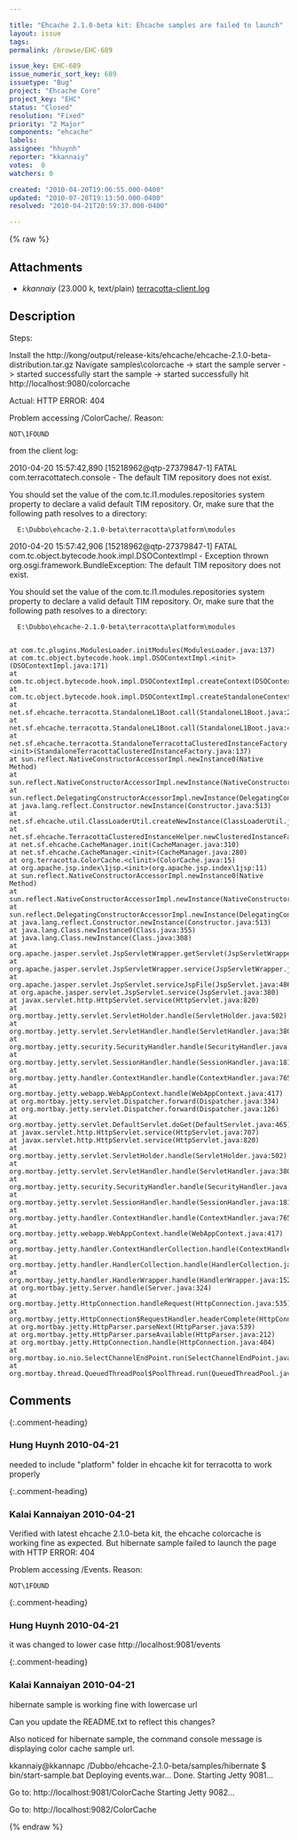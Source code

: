 ```yaml
---

title: "Ehcache 2.1.0-beta kit: Ehcache samples are failed to launch"
layout: issue
tags: 
permalink: /browse/EHC-689

issue_key: EHC-689
issue_numeric_sort_key: 689
issuetype: "Bug"
project: "Ehcache Core"
project_key: "EHC"
status: "Closed"
resolution: "Fixed"
priority: "2 Major"
components: "ehcache"
labels: 
assignee: "hhuynh"
reporter: "kkannaiy"
votes:  0
watchers: 0

created: "2010-04-20T19:06:55.000-0400"
updated: "2010-07-28T19:13:50.000-0400"
resolved: "2010-04-21T20:59:37.000-0400"

---
```




{% raw %}


## Attachments
  
* <em>kkannaiy</em> (23.000 k, text/plain) [terracotta-client.log](/attachments/EHC/EHC-689/terracotta-client.log)
  



## Description

<div markdown="1" class="description">

Steps:

Install the http://kong/output/release-kits/ehcache/ehcache-2.1.0-beta-distribution.tar.gz
Navigate samples\colorcache -> start the sample server -> started successfully
start the sample -> started successfully
hit http://localhost:9080/colorcache

Actual: HTTP ERROR: 404

Problem accessing /ColorCache/. Reason:

    NOT\1FOUND

from the client log:

2010-04-20 15:57:42,890 [15218962@qtp-27379847-1] FATAL com.terracottatech.console - The default TIM repository does not exist.

   You should set the value of the com.tc.l1.modules.repositories system property to declare a valid default TIM repository.
   Or, make sure that the following path resolves to a directory:

      E:\Dubbo\ehcache-2.1.0-beta\terracotta\platform\modules

   
2010-04-20 15:57:42,906 [15218962@qtp-27379847-1] FATAL com.tc.object.bytecode.hook.impl.DSOContextImpl - Exception thrown
org.osgi.framework.BundleException: The default TIM repository does not exist.

   You should set the value of the com.tc.l1.modules.repositories system property to declare a valid default TIM repository.
   Or, make sure that the following path resolves to a directory:

      E:\Dubbo\ehcache-2.1.0-beta\terracotta\platform\modules

   
	at com.tc.plugins.ModulesLoader.initModules(ModulesLoader.java:137)
	at com.tc.object.bytecode.hook.impl.DSOContextImpl.<init>(DSOContextImpl.java:171)
	at com.tc.object.bytecode.hook.impl.DSOContextImpl.createContext(DSOContextImpl.java:156)
	at com.tc.object.bytecode.hook.impl.DSOContextImpl.createStandaloneContext(DSOContextImpl.java:141)
	at net.sf.ehcache.terracotta.StandaloneL1Boot.call(StandaloneL1Boot.java:221)
	at net.sf.ehcache.terracotta.StandaloneL1Boot.call(StandaloneL1Boot.java:40)
	at net.sf.ehcache.terracotta.StandaloneTerracottaClusteredInstanceFactory.<init>(StandaloneTerracottaClusteredInstanceFactory.java:137)
	at sun.reflect.NativeConstructorAccessorImpl.newInstance0(Native Method)
	at sun.reflect.NativeConstructorAccessorImpl.newInstance(NativeConstructorAccessorImpl.java:39)
	at sun.reflect.DelegatingConstructorAccessorImpl.newInstance(DelegatingConstructorAccessorImpl.java:27)
	at java.lang.reflect.Constructor.newInstance(Constructor.java:513)
	at net.sf.ehcache.util.ClassLoaderUtil.createNewInstance(ClassLoaderUtil.java:92)
	at net.sf.ehcache.TerracottaClusteredInstanceHelper.newClusteredInstanceFactory(TerracottaClusteredInstanceHelper.java:103)
	at net.sf.ehcache.CacheManager.init(CacheManager.java:310)
	at net.sf.ehcache.CacheManager.<init>(CacheManager.java:280)
	at org.terracotta.ColorCache.<clinit>(ColorCache.java:15)
	at org.apache.jsp.index\1jsp.<init>(org.apache.jsp.index\1jsp:11)
	at sun.reflect.NativeConstructorAccessorImpl.newInstance0(Native Method)
	at sun.reflect.NativeConstructorAccessorImpl.newInstance(NativeConstructorAccessorImpl.java:39)
	at sun.reflect.DelegatingConstructorAccessorImpl.newInstance(DelegatingConstructorAccessorImpl.java:27)
	at java.lang.reflect.Constructor.newInstance(Constructor.java:513)
	at java.lang.Class.newInstance0(Class.java:355)
	at java.lang.Class.newInstance(Class.java:308)
	at org.apache.jasper.servlet.JspServletWrapper.getServlet(JspServletWrapper.java:193)
	at org.apache.jasper.servlet.JspServletWrapper.service(JspServletWrapper.java:372)
	at org.apache.jasper.servlet.JspServlet.serviceJspFile(JspServlet.java:486)
	at org.apache.jasper.servlet.JspServlet.service(JspServlet.java:380)
	at javax.servlet.http.HttpServlet.service(HttpServlet.java:820)
	at org.mortbay.jetty.servlet.ServletHolder.handle(ServletHolder.java:502)
	at org.mortbay.jetty.servlet.ServletHandler.handle(ServletHandler.java:380)
	at org.mortbay.jetty.security.SecurityHandler.handle(SecurityHandler.java:216)
	at org.mortbay.jetty.servlet.SessionHandler.handle(SessionHandler.java:181)
	at org.mortbay.jetty.handler.ContextHandler.handle(ContextHandler.java:765)
	at org.mortbay.jetty.webapp.WebAppContext.handle(WebAppContext.java:417)
	at org.mortbay.jetty.servlet.Dispatcher.forward(Dispatcher.java:334)
	at org.mortbay.jetty.servlet.Dispatcher.forward(Dispatcher.java:126)
	at org.mortbay.jetty.servlet.DefaultServlet.doGet(DefaultServlet.java:465)
	at javax.servlet.http.HttpServlet.service(HttpServlet.java:707)
	at javax.servlet.http.HttpServlet.service(HttpServlet.java:820)
	at org.mortbay.jetty.servlet.ServletHolder.handle(ServletHolder.java:502)
	at org.mortbay.jetty.servlet.ServletHandler.handle(ServletHandler.java:380)
	at org.mortbay.jetty.security.SecurityHandler.handle(SecurityHandler.java:216)
	at org.mortbay.jetty.servlet.SessionHandler.handle(SessionHandler.java:181)
	at org.mortbay.jetty.handler.ContextHandler.handle(ContextHandler.java:765)
	at org.mortbay.jetty.webapp.WebAppContext.handle(WebAppContext.java:417)
	at org.mortbay.jetty.handler.ContextHandlerCollection.handle(ContextHandlerCollection.java:230)
	at org.mortbay.jetty.handler.HandlerCollection.handle(HandlerCollection.java:114)
	at org.mortbay.jetty.handler.HandlerWrapper.handle(HandlerWrapper.java:152)
	at org.mortbay.jetty.Server.handle(Server.java:324)
	at org.mortbay.jetty.HttpConnection.handleRequest(HttpConnection.java:535)
	at org.mortbay.jetty.HttpConnection$RequestHandler.headerComplete(HttpConnection.java:865)
	at org.mortbay.jetty.HttpParser.parseNext(HttpParser.java:539)
	at org.mortbay.jetty.HttpParser.parseAvailable(HttpParser.java:212)
	at org.mortbay.jetty.HttpConnection.handle(HttpConnection.java:404)
	at org.mortbay.io.nio.SelectChannelEndPoint.run(SelectChannelEndPoint.java:409)
	at org.mortbay.thread.QueuedThreadPool$PoolThread.run(QueuedThreadPool.java:520)

</div>

## Comments


{:.comment-heading}
### **Hung Huynh** <span class="date">2010-04-21</span>

<div markdown="1" class="comment">

needed to include "platform" folder in ehcache kit for terracotta to work properly

</div>


{:.comment-heading}
### **Kalai Kannaiyan** <span class="date">2010-04-21</span>

<div markdown="1" class="comment">

Verified with latest ehcache 2.1.0-beta kit, the ehcache colorcache is working fine as expected.
But hibernate sample failed to launch the page with 
HTTP ERROR: 404

Problem accessing /Events. Reason:

    NOT\1FOUND

</div>


{:.comment-heading}
### **Hung Huynh** <span class="date">2010-04-21</span>

<div markdown="1" class="comment">

it was changed to lower case   http://localhost:9081/events

</div>


{:.comment-heading}
### **Kalai Kannaiyan** <span class="date">2010-04-21</span>

<div markdown="1" class="comment">

hibernate sample is working fine with lowercase url

Can you update the README.txt to reflect this changes? 

Also noticed for hibernate sample, the command console message is displaying color cache sample url.


kkannaiy@kkannapc /Dubbo/ehcache-2.1.0-beta/samples/hibernate
$ bin/start-sample.bat
Deploying events.war...
Done.
Starting Jetty 9081...

Go to: http://localhost:9081/ColorCache
Starting Jetty 9082...

Go to: http://localhost:9082/ColorCache

</div>



{% endraw %}
